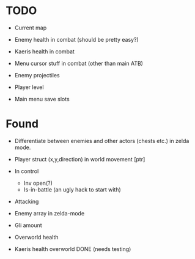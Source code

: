# TODO

* Current map

* Enemy health in combat (should be pretty easy?)
* Kaeris health in combat
* Menu cursor stuff in combat (other than main ATB)
* Enemy projectiles

* Player level

* Main menu save slots

# Found

* Differentiate between enemies and other actors (chests etc.) in zelda mode.
* Player struct (x,y,direction) in world movement [ptr]
* In control
    - Inv open(?)
    - Is-in-battle (an ugly hack to start with)
* Attacking

* Enemy array in zelda-mode

* Gli amount
* Overworld health

* Kaeris health overworld DONE (needs testing)
